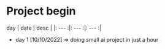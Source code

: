 # Project begin

day | date | desc |
|: --- :|: --- :|: --- :|
* day 1 [10/10/2022] => doing small ai project in just a hour
